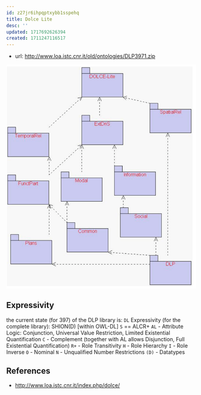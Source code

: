 ```yaml
---
id: z27jr6ihpqptxybb1sspehq
title: Dolce Lite
desc: ''
updated: 1717692626394
created: 1711247116517
---
```


- url: http://www.loa.istc.cnr.it/old/ontologies/DLP3971.zip

![](/assets/images/2024-06-05-23-48-20.png)

## Expressivity

the current state (for 397) of the DLP library is:
`DL` Expressivity (for the complete library): SHION(D) [within OWL-DL]
`S` == ALCR+
`AL` - Attribute Logic: Conjunction, Universal Value Restriction, Limited Existential Quantification
`C` - Complement (together with AL allows Disjunction, Full Existential Quantification)
`R+` - Role Transitivity
`H` - Role Hierarchy
`I` - Role Inverse
`O` - Nominal
`N` - Unqualified Number Restrictions
`(D)` - Datatypes


## References

- http://www.loa.istc.cnr.it/index.php/dolce/